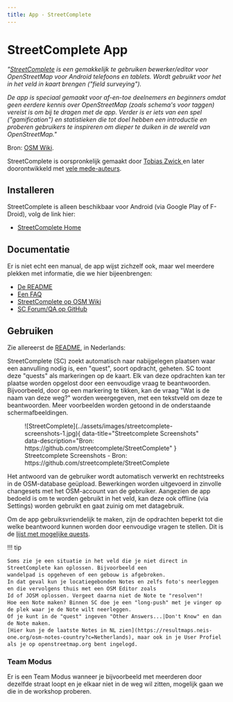 ```yaml
---
title: App - StreetComplete
---
```


# StreetComplete App

*"[StreetComplete](https://streetcomplete.app/?lang=nl) is een gemakkelijk te gebruiken bewerker/editor voor OpenStreetMap voor Android telefoons en tablets. 
Wordt gebruikt voor het in het veld in kaart brengen ("field surveying").*

*De app is speciaal gemaakt voor af-en-toe deelnemers en beginners omdat geen eerdere kennis over OpenStreetMap 
(zoals schema's voor taggen) vereist is om bij te dragen met de app. Verder is er iets van een spel ("gamification") en 
statistieken die tot doel hebben een introductie en proberen gebruikers te inspireren om dieper te duiken in de wereld van OpenStreetMap."*

Bron: [OSM Wiki](https://wiki.openstreetmap.org/wiki/NL:StreetComplete).

StreetComplete is oorspronkelijk gemaakt door [Tobias Zwick ](https://wiki.openstreetmap.org/wiki/User:Westnordost) en later doorontwikkeld met [vele mede-auteurs](https://github.com/streetcomplete/StreetComplete/graphs/contributors).

## Installeren

StreetComplete is alleen beschikbaar voor Android (via Google Play of F-Droid), volg 
de link hier:

* [StreetComplete Home](https://streetcomplete.app/?lang=nl)

## Documentatie

Er is niet echt een manual, de app wijst zichzelf ook, maar wel meerdere plekken met informatie, die 
we hier bijeenbrengen:
 
* [De README](https://github.com/streetcomplete/StreetComplete/blob/master/README.md)
* [Een FAQ](https://wiki.openstreetmap.org/wiki/StreetComplete/FAQ)
* [StreetComplete op OSM Wiki](https://wiki.openstreetmap.org/wiki/NL:StreetComplete)
* [SC Forum/QA op GitHub](https://github.com/streetcomplete/StreetComplete/discussions)

## Gebruiken

Zie allereerst de [README](https://github.com/streetcomplete/StreetComplete/blob/master/README.md), in Nederlands:

StreetComplete (SC) zoekt automatisch naar nabijgelegen plaatsen waar een aanvulling nodig is, een "quest", soort opdracht, geheten.
SC toont deze "quests" als markeringen op de kaart. Elk van deze opdrachten kan ter plaatse worden opgelost 
door een eenvoudige vraag te beantwoorden. Bijvoorbeeld, door op een markering te tikken, kan de vraag "Wat is de naam van deze weg?" 
worden weergegeven, met een tekstveld om deze te beantwoorden. Meer voorbeelden worden getoond in de onderstaande schermafbeeldingen.

<figure markdown>
![StreetComplete](../assets/images/streetcomplete-screenshots-1.jpg){ data-title="Streetcomplete Screenshots" data-description="Bron: https://github.com/streetcomplete/StreetComplete" }
<figcaption>Streetcomplete Screenshots - Bron: https://github.com/streetcomplete/StreetComplete</figcaption>
</figure>

Het antwoord van de gebruiker wordt automatisch verwerkt en rechtstreeks in de OSM-database geüpload. 
Bewerkingen worden uitgevoerd in zinvolle changesets met het OSM-account van de gebruiker. 
Aangezien de app bedoeld is om te worden gebruikt in het veld, kan deze ook offline (via Settings) worden gebruikt en gaat zuinig om met datagebruik.

Om de app gebruiksvriendelijk te maken, zijn de opdrachten beperkt tot die welke beantwoord kunnen worden door eenvoudige vragen te stellen.
Dit is de [lijst met mogelijke quests](https://wiki.openstreetmap.org/wiki/StreetComplete/Quests).

!!! tip

    Soms zie je een situatie in het veld die je niet direct in StreetComplete kan oplossen. Bijvoorbeeld een
    wandelpad is opgeheven of een gebouw is afgebroken.
    In dat geval kun je locatiegebonden Notes en zelfs foto's neerleggen en die vervolgens thuis met een OSM Editor zoals
    Id of JOSM oplossen. Vergeet daarna niet de Note te "resolven"!
    Hoe een Note maken? Binnen SC doe je een "long-push" met je vinger op de plek waar je de Note wilt neerleggen.
    Of je kunt in de "quest" ingeven "Other Answers...|Don't Know" en dan de Note maken.
    [Hier kun je de laatste Notes in NL zien](https://resultmaps.neis-one.org/osm-notes-country?c=Netherlands), maar ook in je User Profiel
    als je op openstreetmap.org bent ingelogd.
 
### Team Modus

Er is een Team Modus wanneer je bijvoorbeeld met meerderen door dezelfde straat loopt en je 
elkaar niet in de weg wil zitten, mogelijk gaan we die in de workshop proberen.
